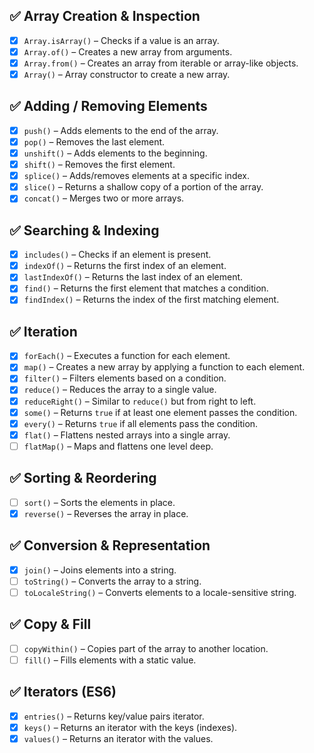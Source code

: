 ## ✅ Array Creation & Inspection

- [x] `Array.isArray()` – Checks if a value is an array.
- [x] `Array.of()` – Creates a new array from arguments.
- [x] `Array.from()` – Creates an array from iterable or array-like objects.
- [x] `Array()` – Array constructor to create a new array.

## ✅ Adding / Removing Elements

- [x] `push()` – Adds elements to the end of the array.
- [x] `pop()` – Removes the last element.
- [x] `unshift()` – Adds elements to the beginning.
- [x] `shift()` – Removes the first element.
- [x] `splice()` – Adds/removes elements at a specific index.
- [x] `slice()` – Returns a shallow copy of a portion of the array.
- [x] `concat()` – Merges two or more arrays.

## ✅ Searching & Indexing

- [x] `includes()` – Checks if an element is present.
- [x] `indexOf()` – Returns the first index of an element.
- [x] `lastIndexOf()` – Returns the last index of an element.
- [x] `find()` – Returns the first element that matches a condition.
- [x] `findIndex()` – Returns the index of the first matching element.

## ✅ Iteration

- [x] `forEach()` – Executes a function for each element.
- [x] `map()` – Creates a new array by applying a function to each element.
- [x] `filter()` – Filters elements based on a condition.
- [x] `reduce()` – Reduces the array to a single value.
- [x] `reduceRight()` – Similar to `reduce()` but from right to left.
- [x] `some()` – Returns `true` if at least one element passes the condition.
- [x] `every()` – Returns `true` if all elements pass the condition.
- [x] `flat()` – Flattens nested arrays into a single array.
- [ ] `flatMap()` – Maps and flattens one level deep.

## ✅ Sorting & Reordering

- [ ] `sort()` – Sorts the elements in place.
- [x] `reverse()` – Reverses the array in place.

## ✅ Conversion & Representation

- [x] `join()` – Joins elements into a string.
- [ ] `toString()` – Converts the array to a string.
- [ ] `toLocaleString()` – Converts elements to a locale-sensitive string.

## ✅ Copy & Fill

- [ ] `copyWithin()` – Copies part of the array to another location.
- [ ] `fill()` – Fills elements with a static value.

## ✅ Iterators (ES6)

- [x] `entries()` – Returns key/value pairs iterator.
- [x] `keys()` – Returns an iterator with the keys (indexes).
- [x] `values()` – Returns an iterator with the values.
